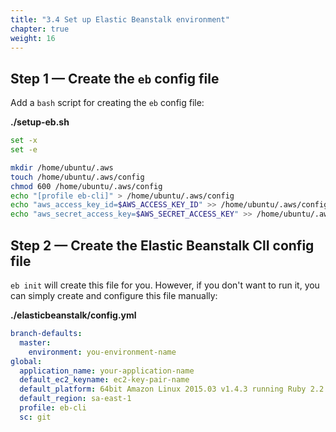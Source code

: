 ```yaml
---
title: "3.4 Set up Elastic Beanstalk environment"
chapter: true
weight: 16
---
```


## Step 1 &mdash; Create the `eb` config file

Add a `bash` script for creating the `eb` config file:

**./setup-eb.sh**

```bash
set -x
set -e

mkdir /home/ubuntu/.aws
touch /home/ubuntu/.aws/config
chmod 600 /home/ubuntu/.aws/config
echo "[profile eb-cli]" > /home/ubuntu/.aws/config
echo "aws_access_key_id=$AWS_ACCESS_KEY_ID" >> /home/ubuntu/.aws/config
echo "aws_secret_access_key=$AWS_SECRET_ACCESS_KEY" >> /home/ubuntu/.aws/config
```

## Step 2 &mdash; Create the Elastic Beanstalk ClI config file

`eb init` will create this file for you. However, if you don't want to run it, you can simply create and configure this file manually:

**./elasticbeanstalk/config.yml**

```YAML
branch-defaults:
  master:
    environment: you-environment-name
global:
  application_name: your-application-name
  default_ec2_keyname: ec2-key-pair-name
  default_platform: 64bit Amazon Linux 2015.03 v1.4.3 running Ruby 2.2 (Puma)
  default_region: sa-east-1
  profile: eb-cli
  sc: git
```